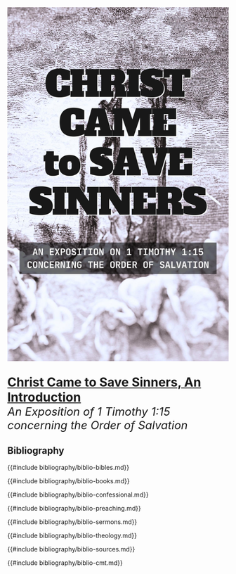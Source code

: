 <img class="intro-right" src="../images/book-ccss-3.jpg">

<p style="font-size: 2em; margin-bottom: 0px "><strong><a class="header" href="#christ-came-to-save-sinners-an-introduction--resources">Christ Came to Save Sinners, An Introduction</a></strong></p>

<p style="font-size: 1.6rem; margin-top: 0px "><i>An Exposition of 1 Timothy 1:15 concerning the Order of Salvation</i><p>

## Bibliography

{{#include bibliography/biblio-bibles.md}}

{{#include bibliography/biblio-books.md}}

{{#include bibliography/biblio-confessional.md}}

{{#include bibliography/biblio-preaching.md}}

{{#include bibliography/biblio-sermons.md}}

{{#include bibliography/biblio-theology.md}}

{{#include bibliography/biblio-sources.md}}

{{#include bibliography/biblio-cmt.md}}
